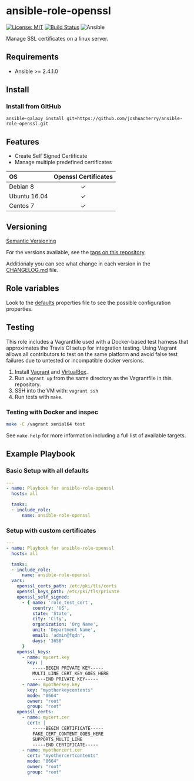 # ansible-role-openssl

[![License: MIT](https://img.shields.io/badge/License-MIT-yellow.svg)](https://opensource.org/licenses/MIT)
[![Build Status](https://travis-ci.org/joshuacherry/ansible-role-openssl.svg?branch=master)](https://travis-ci.org/joshuacherry/ansible-role-openssl)
![Ansible](https://img.shields.io/badge/ansible-2.4.1.0-green.svg)

Manage SSL certificates on a linux server.

## Requirements

- Ansible >= 2.4.1.0

## Install

### Install from GitHub

`ansible-galaxy install git+https://github.com/joshuacherry/ansible-role-openssl.git`

## Features

- Create Self Signed Certificate
- Manage multiple predefined certificates

| OS            | Openssl Certificates  |
| :------------ | :-----------:         |
| Debian 8      | ✓                     |
| Ubuntu 16.04  | ✓                     |
| Centos 7      | ✓                     |

## Versioning

[Semantic Versioning](http://semver.org/)

For the versions available, see the [tags on this repository](https://github.com/joshuacherry/ansible-role-openssl/tags).

Additionaly you can see what change in each version in the [CHANGELOG.md](CHANGELOG.md) file.

## Role variables

Look to the [defaults](defaults/main.yml) properties file to see the possible configuration properties.

## Testing

This role includes a Vagrantfile used with a Docker-based test harness that approximates the Travis CI setup for integration testing. Using Vagrant allows all contributors to test on the same platform and avoid false test failures due to untested or incompatible docker versions.

1. Install [Vagrant](https://www.vagrantup.com/) and [VirtualBox](https://www.virtualbox.org/).
1. Run `vagrant up` from the same directory as the Vagrantfile in this repository.
1. SSH into the VM with: `vagrant ssh`
1. Run tests with `make`.

### Testing with Docker and inspec

```bash
make -C /vagrant xenial64 test
```

See `make help` for more information including a full list of available targets.

## Example Playbook

### Basic Setup with all defaults

```yaml
---
- name: Playbook for ansible-role-openssl
  hosts: all

  tasks:
  - include_role:
      name: ansible-role-openssl
```

### Setup with custom certificates

```yaml
---
- name: Playbook for ansible-role-openssl
  hosts: all

  tasks:
  - include_role:
      name: ansible-role-openssl
  vars:
    openssl_certs_path: /etc/pki/tls/certs
    openssl_keys_path: /etc/pki/tls/private
    openssl_self_signed:
      - { name: 'role_test_cert',
          country: 'US',
          state: 'State',
          city: 'City',
          organization: 'Org Name',
          unit: 'Department Name',
          email: 'admin@fqdn',
          days: '3650'
      }
    openssl_keys:
      - name: mycert.key
        key: |
          -----BEGIN PRIVATE KEY-----
          MULTI_LINE_CERT_KEY_GOES_HERE
          -----END PRIVATE KEY-----
      - name: myotherkey.key
        key: "myotherkeycontents"
        mode: "0664"
        owner: "root"
        group: "root"
    openssl_certs:
      - name: mycert.cer
        cert: |
          -----BEGIN CERTIFICATE-----
          FAKE_CERT_CONTENT_GOES_HERE
          SUPPORTS_MULTI_LINE
          -----END CERTIFICATE-----
      - name: myothercert.cer
        cert: "myothercertcontents"
        mode: "0664"
        owner: "root"
        group: "root"
```
